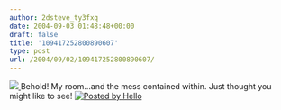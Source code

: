 ```yaml
---
author: 2dsteve_ty3fxq
date: 2004-09-03 01:48:48+00:00
draft: false
title: '109417252800890607'
type: post
url: /2004/09/02/109417252800890607/
---
```


[![](http://photos1.blogger.com/img/102/1596/200/DSC00436.jpg)
](http://photos1.blogger.com/img/102/1596/640/DSC00436.jpg)
Behold! My room...and the mess contained within. Just thought you might like to see! [![Posted by Hello](http://photos1.blogger.com/pbh.gif)
](http://www.hello.com/)
